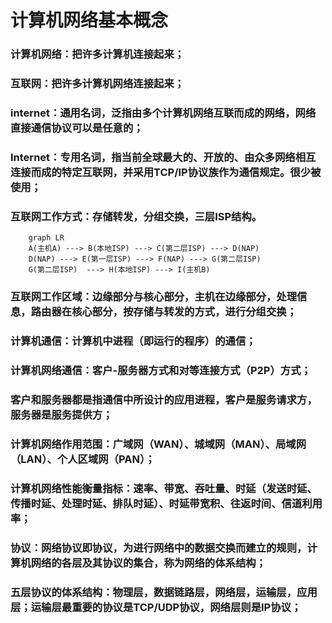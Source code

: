 #  计算机网络基本概念
### 计算机网络：把许多计算机连接起来；
### 互联网：把许多计算机网络连接起来；
### internet：通用名词，泛指由多个计算机网络互联而成的网络，网络直接通信协议可以是任意的；
### Internet：专用名词，指当前全球最大的、开放的、由众多网络相互连接而成的特定互联网，并采用TCP/IP协议族作为通信规定。很少被使用；
### 互联网工作方式：存储转发，分组交换，三层ISP结构。

```mermaid
    graph LR
    A(主机A) ---> B(本地ISP) ---> C(第二层ISP) ---> D(NAP)
    D(NAP) ---> E(第一层ISP) ---> F(NAP) ---> G(第二层ISP)
    G(第二层ISP)  ---> H(本地ISP) ---> I(主机B) 
```
### 互联网工作区域：边缘部分与核心部分，主机在边缘部分，处理信息，路由器在核心部分，按存储与转发的方式，进行分组交换；
### 计算机通信：计算机中进程（即运行的程序）的通信；
### 计算机网络通信：客户-服务器方式和对等连接方式（P2P）方式；
### 客户和服务器都是指通信中所设计的应用进程，客户是服务请求方，服务器是服务提供方；
### 计算机网络作用范围：广域网（WAN）、城域网（MAN）、局域网（LAN）、个人区域网（PAN）；
### 计算机网络性能衡量指标：速率、带宽、吞吐量、时延（发送时延、传播时延、处理时延、排队时延）、时延带宽积、往返时间、信道利用率；
### 协议：网络协议即协议，为进行网络中的数据交换而建立的规则，计算机网络的各层及其协议的集合，称为网络的体系结构；
### 五层协议的体系结构：物理层，数据链路层，网络层，运输层，应用层；运输层最重要的协议是TCP/UDP协议，网络层则是IP协议；
